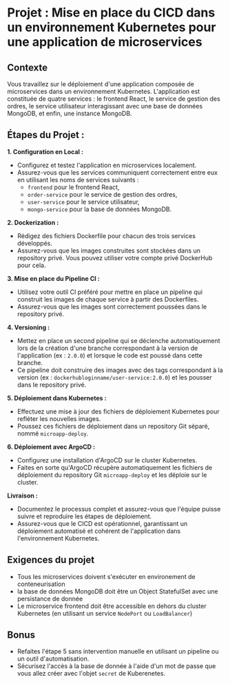 # Projet : Mise en place du CICD dans un environnement Kubernetes pour une application de microservices

## Contexte
Vous travaillez sur le déploiement d'une application composée de microservices dans un environnement Kubernetes. L'application est constituée de quatre services : le frontend React, le service de gestion des ordres, le service utilisateur interagissant avec une base de données MongoDB, et enfin, une instance MongoDB.

## Étapes du Projet :

**1. Configuration en Local :**
   - Configurez et testez l'application en microservices localement.
   - Assurez-vous que les services communiquent correctement entre eux en utilisant les noms de services suivants :
     - `frontend` pour le frontend React,
     - `order-service` pour le service de gestion des ordres,
     - `user-service` pour le service utilisateur,
     - `mongo-service` pour la base de données MongoDB.

**2. Dockerization :**
   - Rédigez des fichiers Dockerfile pour chacun des trois services développés.
   - Assurez-vous que les images construites sont stockées dans un repository privé. Vous pouvez utiliser votre compte privé DockerHub pour cela.

**3. Mise en place du Pipeline CI :**
   - Utilisez votre outil CI préféré pour mettre en place un pipeline qui construit les images de chaque service à partir des Dockerfiles.
   - Assurez-vous que les images sont correctement poussées dans le repository privé.

**4. Versioning :**
   - Mettez en place un second pipeline qui se déclenche automatiquement lors de la création d'une branche correspondant à la version de l'application (ex : `2.0.0`) et lorsque le code est poussé dans cette branche.
   - Ce pipeline doit construire des images avec des tags correspondant à la version (ex : `dockerhubloginname/user-service:2.0.0`) et les pousser dans le repository privé.

**5. Déploiement dans Kubernetes :**
   - Effectuez une mise à jour des fichiers de déploiement Kubernetes pour refléter les nouvelles images.
   - Poussez ces fichiers de déploiement dans un repository Git séparé, nommé `microapp-deploy`.

**6. Déploiement avec ArgoCD :**
   - Configurez une installation d'ArgoCD sur le cluster Kubernetes.
   - Faites en sorte qu'ArgoCD récupère automatiquement les fichiers de déploiement du repository Git `microapp-deploy` et les déploie sur le cluster.

**Livraison :**
   - Documentez le processus complet et assurez-vous que l'équipe puisse suivre et reproduire les étapes de déploiement.
   - Assurez-vous que le CICD est opérationnel, garantissant un déploiement automatisé et cohérent de l'application dans l'environnement Kubernetes.

## Exigences du projet

- Tous les microservices doivent s'exécuter en environement de conteneurisation
- la base de données MongoDB doit être un Object StatefulSet avec une persistance de donnée
- Le microservice frontend doit être accessible en dehors du cluster Kubernetes (en utilisant un service `NodePort` ou `LoadBalancer`)

## Bonus 

- Refaites l'étape 5 sans intervention manuelle en utilisant un pipeline ou un outil d'automatisation.
- Sécurisez l'accès à la base de donnée à l'aide d'un mot de passe que vous allez créer avec l'objet `secret` de Kuberenetes.